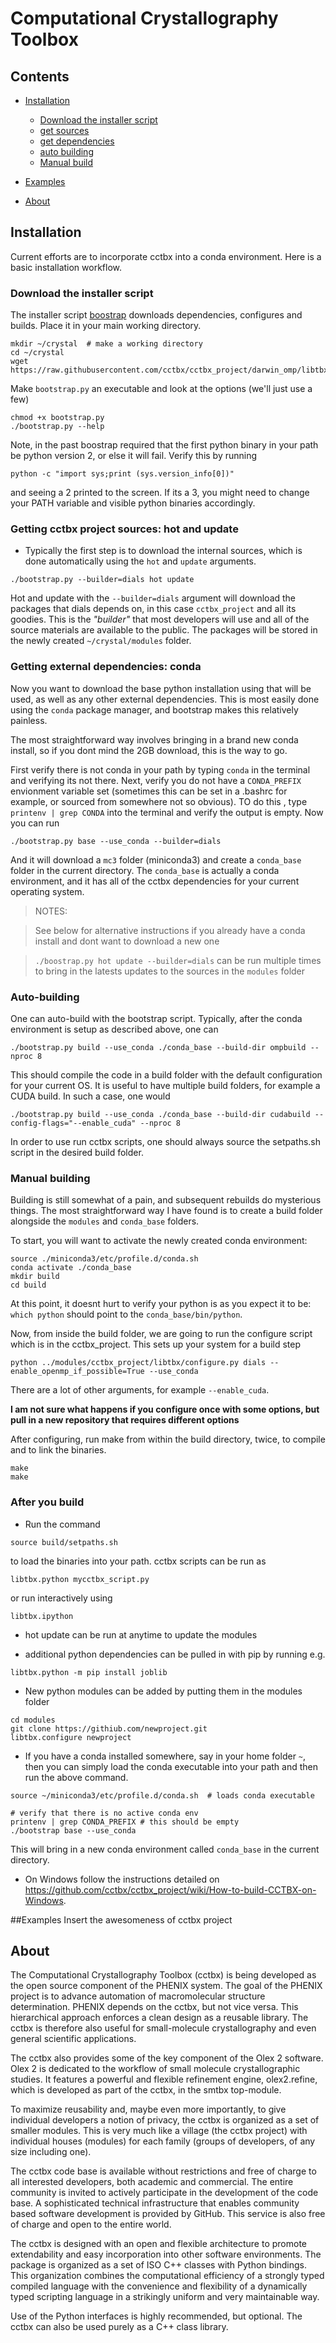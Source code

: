 # Computational Crystallography Toolbox

## Contents


* [Installation](#install)

  * [Download the installer script](#getboot)
  * [get sources](#hot)
  * [get dependencies](#conda)
  * [auto building](#build)
  * [Manual build](#manual_build)

* [Examples](#Examples)

* [About](#intro)


<a name="install"></a>
## Installation

Current efforts are to incorporate cctbx into a conda environment. Here is a basic installation workflow.


<a name="getboot"></a>
### Download the installer script

The installer script [boostrap](https://raw.githubusercontent.com/cctbx/cctbx_project/darwin_omp/libtbx/auto_build/bootstrap) downloads dependencies, configures and builds. Place it in your main working directory.

```
mkdir ~/crystal  # make a working directory
cd ~/crystal
wget https://raw.githubusercontent.com/cctbx/cctbx_project/darwin_omp/libtbx/auto_build/bootstrap
``` 

Make ```bootstrap.py``` an executable and look at the options (we'll just use a few)

```
chmod +x bootstrap.py
./bootstrap.py --help
```

Note, in the past boostrap required that the first python binary in your path be python version 2, or else it will fail. Verify this by running
 
```
python -c "import sys;print (sys.version_info[0])"
```

and seeing a 2 printed to the screen. If its a 3, you might need to change your PATH variable and visible python binaries accordingly.

<a name="hot"></a>
### Getting cctbx project sources: hot and update 
* Typically the first step is to download the internal sources, which is done automatically using the ```hot``` and ```update``` arguments. 
 
```
./bootstrap.py --builder=dials hot update
```

Hot and update with the ```--builder=dials``` argument will download the packages that dials depends on, in this case ```cctbx_project``` and all its goodies. This is the *"builder"* that most developers will use and all of the source materials are available to the public. The packages will be stored in the newly created ```~/crystal/modules``` folder.

<a name="conda"></a>
### Getting external dependencies: conda
Now you want to download the base python installation using that will be used, as well as any other external dependencies. This is most easily done using the ```conda``` package manager, and bootstrap makes this relatively painless. 

The most straightforward way involves bringing in a brand new conda install, so if you dont mind the 2GB download, this is the way to go. 

First verify there is not conda in your path by typing ```conda``` in the terminal and verifying its not there. Next, verify you do not have a ```CONDA_PREFIX``` envionment variable set (sometimes this can be set in a .bashrc for example, or sourced from somewhere not so obvious). TO do this , type ```printenv | grep CONDA``` into the terminal and verify the output is empty. Now you can run 

```
./bootstrap.py base --use_conda --builder=dials
```

And it will download a ```mc3``` folder (miniconda3) and create a ```conda_base``` folder in the current directory. The ```conda_base``` is actually a conda environment, and it has all of the cctbx dependencies for your current operating system.

> NOTES:

> See below for alternative instructions if you already have a conda install and dont want to download a new one

> ```./boostrap.py hot update --builder=dials``` can be run multiple times to bring in the latests updates to the sources in the ```modules``` folder

<a name="build"></a>
### Auto-building

One can auto-build with the bootstrap script. Typically, after the conda environment is setup as described above, one can

```
./bootstrap.py build --use_conda ./conda_base --build-dir ompbuild --nproc 8
```

This should compile the code in a build folder with the default configuration for your current OS. It is useful to have multiple build folders, for example a CUDA build. In such a case, one would

```
./bootstrap.py build --use_conda ./conda_base --build-dir cudabuild --config-flags="--enable_cuda" --nproc 8
```

In order to use run cctbx scripts, one should always source the setpaths.sh script in the desired build folder.

<a name="manual_build"></a>
### Manual building
Building is still somewhat of a pain, and subsequent rebuilds do mysterious things. The most straightforward way I have found is to create a build folder alongside the ```modules``` and ```conda_base``` folders. 

To start, you will want to activate the newly created conda environment:

```
source ./miniconda3/etc/profile.d/conda.sh
conda activate ./conda_base
mkdir build
cd build
```

At this point, it doesnt hurt to verify your python is as you expect it to be: ```which python``` should point to the ```conda_base/bin/python```. 

Now, from inside the build folder, we are going to run the configure script which is in the cctbx_project. This sets up your system for a build step

```
python ../modules/cctbx_project/libtbx/configure.py dials --enable_openmp_if_possible=True --use_conda
```

There are a lot of other arguments, for example ```--enable_cuda```. 

**I am not sure what happens if you configure once with some options, but pull in a new repository that requires different options**

After configuring, run make from within the build directory, twice, to compile and to link the binaries. 

```
make
make
```

### After you build
* Run the command

```
source build/setpaths.sh
```

to load the binaries into your path. cctbx scripts can be run as

```
libtbx.python mycctbx_script.py
```

or run interactively using

```
libtbx.ipython
```

* hot update can be run at anytime to update the modules

* additional python dependencies can be pulled in with pip by running e.g.

```
libtbx.python -m pip install joblib
```

* New python modules can be added by putting them in the modules folder

```
cd modules
git clone https://githiub.com/newproject.git
libtbx.configure newproject
```

* If you have a conda installed somewhere, say in your home folder ```~```, then you can simply load the conda executable into your path and then run the above command.  

```
source ~/miniconda3/etc/profile.d/conda.sh  # loads conda executable

# verify that there is no active conda env
printenv | grep CONDA_PREFIX # this should be empty
./bootstrap base --use_conda
```

This will bring in a new conda environment called ```conda_base``` in the current directory.

* On Windows follow the instructions detailed on https://github.com/cctbx/cctbx_project/wiki/How-to-build-CCTBX-on-Windows.

<a name="Examples"></a>
##Examples
Insert the awesomeness of cctbx project


<a name="intro"></a>
## About 

The Computational Crystallography Toolbox (cctbx) is being developed as the open source component of the PHENIX system. The goal of the PHENIX project is to advance automation of macromolecular structure determination. PHENIX depends on the cctbx, but not vice versa. This hierarchical approach enforces a clean design as a reusable library. The cctbx is therefore also useful for small-molecule crystallography and even general scientific applications.

The cctbx also provides some of the key component of the Olex 2 software. Olex 2 is dedicated to the workflow of small molecule crystallographic studies. It features a powerful and flexible refinement engine, olex2.refine, which is developed as part of the cctbx,
in the smtbx top-module.

To maximize reusability and, maybe even more importantly, to give individual developers a notion of privacy, the cctbx is organized as a set of smaller modules. This is very much like a village (the cctbx project) with individual houses (modules) for each family (groups of developers, of any size including one).

The cctbx code base is available without restrictions and free of charge to all interested developers, both academic and commercial. The entire community is invited to actively participate in the development of the code base. A sophisticated technical infrastructure that enables community based software development is provided by GitHub. This service is also free of charge and open to the entire world.

The cctbx is designed with an open and flexible architecture to promote extendability and easy incorporation into other software environments. The package is organized as a set of ISO C++ classes with Python bindings. This organization combines the computational efficiency of a strongly typed compiled language with the convenience and flexibility of a dynamically typed scripting language in a strikingly uniform and very maintainable way.

Use of the Python interfaces is highly recommended, but optional. The cctbx can also be used purely as a C++ class library.


